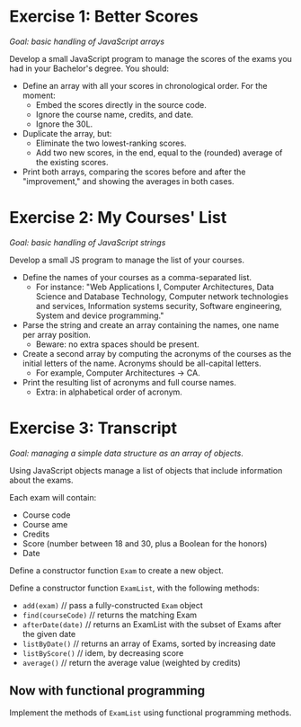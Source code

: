 # Exercise 1: Better Scores
_Goal: basic handling of JavaScript arrays_

Develop a small JavaScript program to manage the scores of the exams you had in your Bachelor's degree. You should:
 
- Define an array with all your scores in chronological order. For the moment:
  - Embed the scores directly in the source code.
  - Ignore the course name, credits, and date.
  - Ignore the 30L.
- Duplicate the array, but:
  - Eliminate the two lowest-ranking scores.
  - Add two new scores, in the end, equal to the (rounded) average of the existing scores.
- Print both arrays, comparing the scores before and after the "improvement," and showing the averages in both cases.

# Exercise 2: My Courses' List
_Goal: basic handling of JavaScript strings_

Develop a small JS program to manage the list of your courses.

- Define the names of your courses as a comma-separated list.
  - For instance: "Web Applications I, Computer Architectures, Data Science and Database Technology, Computer network technologies and services, Information systems security, Software engineering, System and device programming."
- Parse the string and create an array containing the names, one name per array position.
  - Beware: no extra spaces should be present.
- Create a second array by computing the acronyms of the courses as the initial letters of the name. Acronyms should be all-capital letters.
  - For example, Computer Architectures -> CA.
- Print the resulting list of acronyms and full course names.
  - Extra: in alphabetical order of acronym.

# Exercise 3: Transcript
_Goal: managing a simple data structure as an array of objects_.

Using JavaScript objects manage a list of objects that include information about the exams.

Each exam will contain:

- Course code
- Course ame
- Credits
- Score (number between 18 and 30, plus a Boolean for the honors)
- Date

Define a constructor function `Exam` to create a new object.

Define a constructor function `ExamList`, with the following methods: 

- `add(exam)` // pass a fully-constructed `Exam` object
- `find(courseCode)` // returns the matching Exam
- `afterDate(date)` // returns an ExamList with the subset of Exams after the given date
- `listByDate()` // returns an array of Exams, sorted by increasing date
- `listByScore()` // idem, by decreasing score
- `average()` // return the average value (weighted by credits)

## Now with functional programming
Implement the methods of `ExamList` using functional programming methods.
